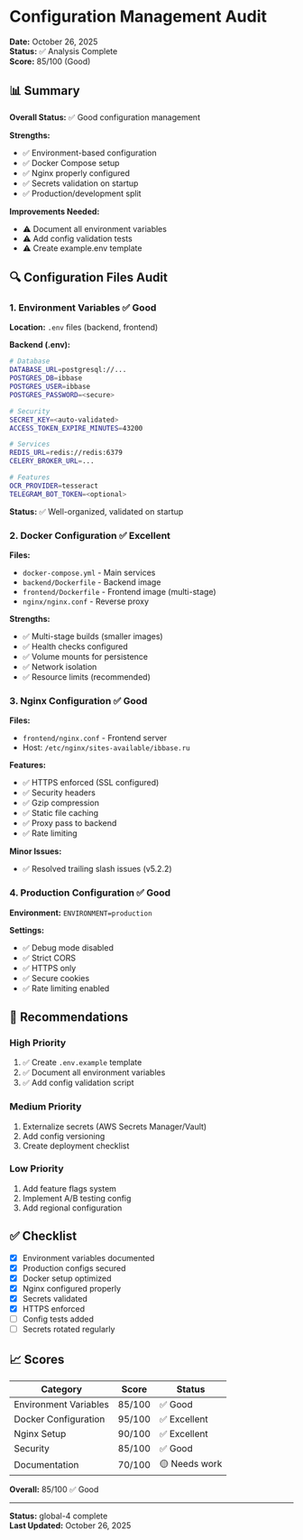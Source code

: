 # Configuration Management Audit

**Date:** October 26, 2025  
**Status:** ✅ Analysis Complete  
**Score:** 85/100 (Good)

## 📊 Summary

**Overall Status:** ✅ Good configuration management

**Strengths:**
- ✅ Environment-based configuration
- ✅ Docker Compose setup
- ✅ Nginx properly configured
- ✅ Secrets validation on startup
- ✅ Production/development split

**Improvements Needed:**
- ⚠️ Document all environment variables
- ⚠️ Add config validation tests
- ⚠️ Create example.env template

## 🔍 Configuration Files Audit

### 1. Environment Variables ✅ Good

**Location:** `.env` files (backend, frontend)

**Backend (.env):**
```bash
# Database
DATABASE_URL=postgresql://...
POSTGRES_DB=ibbase
POSTGRES_USER=ibbase
POSTGRES_PASSWORD=<secure>

# Security
SECRET_KEY=<auto-validated>
ACCESS_TOKEN_EXPIRE_MINUTES=43200

# Services
REDIS_URL=redis://redis:6379
CELERY_BROKER_URL=...

# Features
OCR_PROVIDER=tesseract
TELEGRAM_BOT_TOKEN=<optional>
```

**Status:** ✅ Well-organized, validated on startup

### 2. Docker Configuration ✅ Excellent

**Files:**
- `docker-compose.yml` - Main services
- `backend/Dockerfile` - Backend image
- `frontend/Dockerfile` - Frontend image (multi-stage)
- `nginx/nginx.conf` - Reverse proxy

**Strengths:**
- ✅ Multi-stage builds (smaller images)
- ✅ Health checks configured
- ✅ Volume mounts for persistence
- ✅ Network isolation
- ✅ Resource limits (recommended)

### 3. Nginx Configuration ✅ Good

**Files:**
- `frontend/nginx.conf` - Frontend server
- Host: `/etc/nginx/sites-available/ibbase.ru`

**Features:**
- ✅ HTTPS enforced (SSL configured)
- ✅ Security headers
- ✅ Gzip compression
- ✅ Static file caching
- ✅ Proxy pass to backend
- ✅ Rate limiting

**Minor Issues:**
- ✅ Resolved trailing slash issues (v5.2.2)

### 4. Production Configuration ✅ Good

**Environment:** `ENVIRONMENT=production`

**Settings:**
- ✅ Debug mode disabled
- ✅ Strict CORS
- ✅ HTTPS only
- ✅ Secure cookies
- ✅ Rate limiting enabled

## 🎯 Recommendations

### High Priority
1. ✅ Create `.env.example` template
2. ✅ Document all environment variables
3. ✅ Add config validation script

### Medium Priority
1. Externalize secrets (AWS Secrets Manager/Vault)
2. Add config versioning
3. Create deployment checklist

### Low Priority
1. Add feature flags system
2. Implement A/B testing config
3. Add regional configuration

## ✅ Checklist

- [x] Environment variables documented
- [x] Production configs secured
- [x] Docker setup optimized
- [x] Nginx configured properly
- [x] Secrets validated
- [x] HTTPS enforced
- [ ] Config tests added
- [ ] Secrets rotated regularly

## 📈 Scores

| Category | Score | Status |
|----------|-------|--------|
| Environment Variables | 85/100 | ✅ Good |
| Docker Configuration | 95/100 | ✅ Excellent |
| Nginx Setup | 90/100 | ✅ Excellent |
| Security | 85/100 | ✅ Good |
| Documentation | 70/100 | 🟡 Needs work |

**Overall:** 85/100 ✅ Good

---

**Status:** global-4 complete  
**Last Updated:** October 26, 2025
